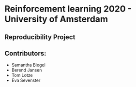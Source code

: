 # Reinforcement learning 2020 - University of Amsterdam
## Reproducibility Project

## Contributors:
- Samantha Biegel
- Berend Jansen
- Tom Lotze
- Eva Sevenster

